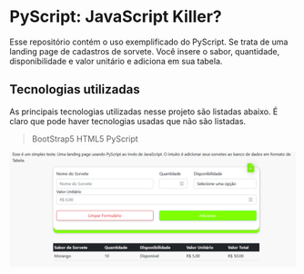 # PyScript: JavaScript Killer?

Esse repositório contém o uso exemplificado do PyScript. Se trata de uma landing page de cadastros de sorvete. Você insere o sabor, quantidade, disponibilidade e valor unitário e adiciona em sua tabela.

## Tecnologias utilizadas

As principais tecnologias utilizadas nesse projeto são listadas abaixo. É claro que pode haver tecnologias usadas que não são listadas.

>BootStrap5
>HTML5
>PyScript

![ImagemDemonstrativa](static/images/site-demonstration.png)
